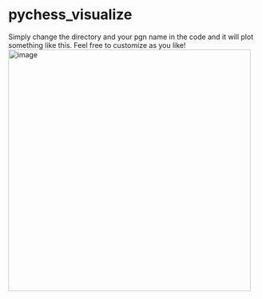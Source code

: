 # pychess_visualize

Simply change the directory and your pgn name in the code and it will plot something like this.
Feel free to customize as you like!
<img width="485" alt="image" src="https://user-images.githubusercontent.com/41393164/155404290-7c56c894-58d1-4b6e-9165-bbf226ef2320.png">
